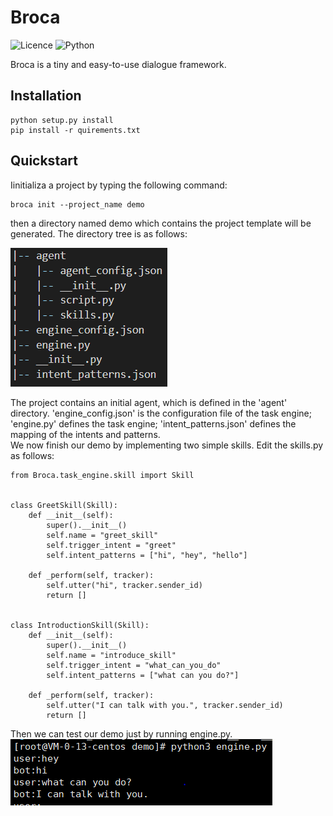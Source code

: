 # Broca
![Licence](https://img.shields.io/github/license/lawRossi/time_extractor)
![Python](https://img.shields.io/badge/Python->=3.6-blue)

Broca is a tiny and easy-to-use dialogue framework.

## Installation

    python setup.py install
    pip install -r quirements.txt

## Quickstart

Iinitializa a project by typing the following command:

    broca init --project_name demo
then a directory named demo which contains the project template will be generated. The directory tree is as follows:

![](resource/img/directory_tree.png)


The project contains an initial agent, which is defined in the 'agent' directory. 'engine_config.json' is the configuration file of the task engine; 'engine.py' defines the task engine;
'intent_patterns.json' defines the mapping of the intents and patterns.  
We now finish our demo by implementing two simple skills. Edit the skills.py as follows:

    from Broca.task_engine.skill import Skill


    class GreetSkill(Skill):
        def __init__(self):
            super().__init__()
            self.name = "greet_skill"
            self.trigger_intent = "greet"
            self.intent_patterns = ["hi", "hey", "hello"]

        def _perform(self, tracker):
            self.utter("hi", tracker.sender_id)
            return []


    class IntroductionSkill(Skill):
        def __init__(self):
            super().__init__()
            self.name = "introduce_skill"
            self.trigger_intent = "what_can_you_do"
            self.intent_patterns = ["what can you do?"]

        def _perform(self, tracker):
            self.utter("I can talk with you.", tracker.sender_id)
            return []

Then we can test our demo just by running engine.py.
![](resource/img/demo.png)
